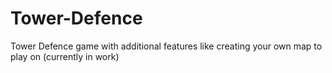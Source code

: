 # Tower-Defence
Tower Defence game with additional features like creating your own map to play on (currently in work)
